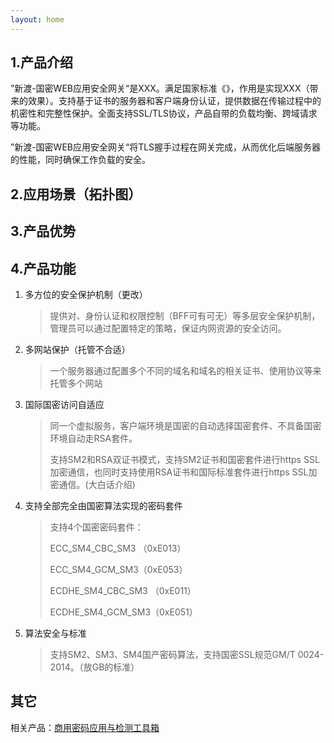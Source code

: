 ```yaml
---
layout: home  
---
```


## 1.产品介绍

”新渡-国密WEB应用安全网关“是XXX。满足国家标准《》，作用是实现XXX（带来的效果）。支持基于证书的服务器和客户端身份认证，提供数据在传输过程中的机密性和完整性保护。全面支持SSL/TLS协议，产品自带的负载均衡、跨域请求等功能。

”新渡-国密WEB应用安全网关“将TLS握手过程在网关完成，从而优化后端服务器的性能，同时确保工作负载的安全。

## 2.应用场景（拓扑图）

## 3.产品优势

## 4.产品功能

1. 多方位的安全保护机制（更改）

   > 提供对、身份认证和权限控制（BFF可有可无）等多层安全保护机制，管理员可以通过配置特定的策略，保证内网资源的安全访问。

2. 多网站保护（托管不合适）

   > 一个服务器通过配置多个不同的域名和域名的相关证书、使用协议等来托管多个网站

3. 国际国密访问自适应

   > 同一个虚拟服务，客户端环境是国密的自动选择国密套件、不具备国密环境自动走RSA套件。
   >
   > 支持SM2和RSA双证书模式，支持SM2证书和国密套件进行https SSL加密通信，也同时支持使用RSA证书和国际标准套件进行https SSL加密通信。(大白话介绍)

4. 支持全部完全由国密算法实现的密码套件

   > 支持4个国密密码套件：
   >
   > ECC_SM4_CBC_SM3 （0xE013）
   >
   > ECC_SM4_GCM_SM3（0xE053）
   >
   > ECDHE_SM4_CBC_SM3 （0xE011）
   >
   > ECDHE_SM4_GCM_SM3（0xE051）

5. 算法安全与标准

   >支持SM2、SM3、SM4国产密码算法，支持国密SSL规范GM/T 0024-2014。（放GB的标准）

   



## 其它

相关产品：[商用密码应用与检测工具箱](https://www.ailawuyou.com/micetoolbox/)
